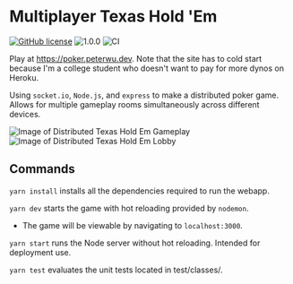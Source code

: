 # Multiplayer Texas Hold 'Em
[![GitHub license](https://img.shields.io/github/license/Naereen/StrapDown.js.svg)](https://github.com/ptwu/distributed-texasholdem/blob/master/LICENSE)
![1.0.0](https://img.shields.io/badge/version-1.0.0-blue.svg)
![CI](https://github.com/ptwu/distributed-texasholdem/workflows/CI/badge.svg)

Play at https://poker.peterwu.dev. Note that the site has to cold start because I'm a college student who doesn't want to pay for more dynos on Heroku.

Using `socket.io`, `Node.js`, and `express` to make a distributed poker game. Allows for multiple
gameplay rooms simultaneously across different devices.

![Image of Distributed Texas Hold Em Gameplay](https://i.imgur.com/eGj6iHU.png)
![Image of Distributed Texas Hold Em Lobby](https://i.imgur.com/TCusHG0.png)

## Commands
`yarn install` installs all the dependencies required to run the webapp.

`yarn dev` starts the game with hot reloading provided by `nodemon`.
  - The game will be viewable by navigating to `localhost:3000`.

`yarn start` runs the Node server without hot reloading. Intended for deployment use.

`yarn test` evaluates the unit tests located in test/classes/.
